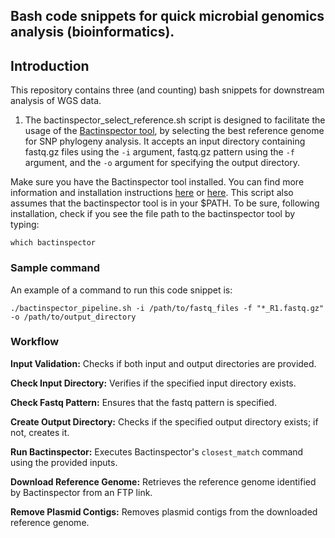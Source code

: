## Bash code snippets for quick microbial genomics analysis (bioinformatics).

## Introduction
This repository contains three (and counting) bash snippets for downstream analysis of WGS data.  
1. The bactinspector_select_reference.sh script is designed to facilitate the usage of the [Bactinspector tool](https://gitlab.com/antunderwood/bactinspector), by selecting the best reference genome for SNP phylogeny analysis. It accepts an input directory containing fastq.gz files using the `-i` argument, fastq.gz pattern using the `-f` argument, and the `-o` argument for specifying the output directory. 

Make sure you have the Bactinspector tool installed. You can find more information and installation instructions [here](https://gitlab.com/antunderwood/bactinspector) or [here](https://pypi.org/project/BactInspectorMax/). This script also assumes that the bactinspector tool is in your $PATH. To be sure, following installation, check if you see the file path to the bactinspector tool by typing:

```
which bactinspector
```

### Sample command
An example of a command to run this code snippet is:

```
./bactinspector_pipeline.sh -i /path/to/fastq_files -f "*_R1.fastq.gz" -o /path/to/output_directory

```

### Workflow
**Input Validation:** Checks if both input and output directories are provided.

**Check Input Directory:** Verifies if the specified input directory exists.

**Check Fastq Pattern:** Ensures that the fastq pattern is specified.

**Create Output Directory:** Checks if the specified output directory exists; if not, creates it.

**Run Bactinspector:** Executes Bactinspector's `closest_match` command using the provided inputs.

**Download Reference Genome:** Retrieves the reference genome identified by Bactinspector from an FTP link.

**Remove Plasmid Contigs:** Removes plasmid contigs from the downloaded reference genome.
